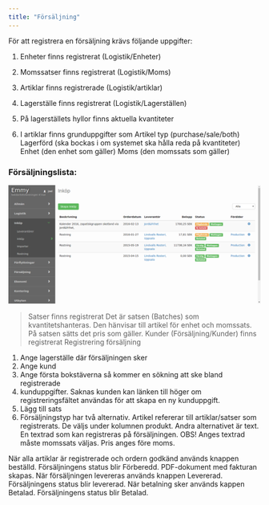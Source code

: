```yaml
---
title: "Försäljning"
---
```



För att registrera en försäljning krävs följande uppgifter:

1.  Enheter finns registrerat (Logistik/Enheter)
2.  Momssatser finns registrerat (Logistik/Moms)
3.  Artiklar finns registrerade (Logistik/artiklar)

1. Lagerställe finns registrerat (Logistik/Lagerställen)
2. På lagerställets hyllor finns aktuella kvantiteter
6. I artiklar finns grunduppgifter som Artikel typ (purchase/sale/both)
Lagerförd (ska bockas i om systemet ska hålla reda på kvantiteter)
Enhet (den enhet som gäller)
Moms (den momssats som gäller)

### Försäljningslista:

![forsäljningslista](images/sales-list.png)


>Satser finns registrerat
Det är satsen (Batches) som kvantitetshanteras. Den hänvisar till artikel för enhet och momssats. På satsen sätts det pris som gäller.
Kunder (Försäljning/Kunder) finns registrerat Registrering försäljning

1. Ange lagerställe där försäljningen sker
2. Ange kund
3. Ange första bokstäverna så kommer en sökning att ske bland registrerade
4. kunduppgifter.  Saknas kunden kan länken till höger om registreringsfältet användas för att skapa en ny kunduppgift.
5. Lägg till sats
6. Försäljningstyp har två alternativ. Artikel refererar till artiklar/satser som registrerats. De väljs under kolumnen produkt. Andra alternativet är text. En textrad som kan registreras på försäljningen. OBS! Anges textrad måste momssats väljas.  Pris anges före moms.

När alla artiklar är registrerade och ordern godkänd används knappen beställd.
Försäljningens status blir Förberedd. PDF-dokument med fakturan skapas.
När försäljningen levereras används knappen Levererad. Försäljningens status blir
levererad.
När betalning sker används kappen Betalad. Försäljningens status blir Betalad.

